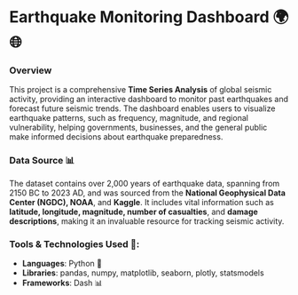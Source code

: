# Earthquake Monitoring Dashboard 🌍🌐

### Overview
This project is a comprehensive **Time Series Analysis** of global seismic activity, providing an interactive dashboard to monitor past earthquakes and forecast future seismic trends. The dashboard enables users to visualize earthquake patterns, such as frequency, magnitude, and regional vulnerability, helping governments, businesses, and the general public make informed decisions about earthquake preparedness.

### Data Source 📊
The dataset contains over 2,000 years of earthquake data, spanning from 2150 BC to 2023 AD, and was sourced from the **National Geophysical Data Center (NGDC), NOAA**, and **Kaggle**. It includes vital information such as **latitude, longitude, magnitude, number of casualties**, and **damage descriptions**, making it an invaluable resource for tracking seismic activity.

### Tools & Technologies Used 🔧:
- **Languages**: Python 🐍 <br>
- **Libraries**: pandas, numpy, matplotlib, seaborn, plotly, statsmodels <br>
- **Frameworks**: Dash 📊

